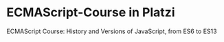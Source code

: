 # ECMAScript-Course in Platzi

ECMAScript Course: History and Versions of JavaScript, from ES6 to ES13

